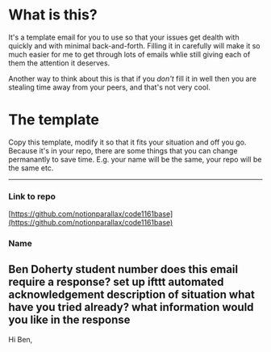 # What is this?

It's a template email for you to use so that your issues get dealth with quickly and with minimal back-and-forth. Filling it in carefully will make it so much easier for me to get through lots of emails whlie still giving each of them the attention it deserves.

Another way to think about this is that if you _don't_ fill it in well then you are stealing time away from your peers, and that's not very cool.

# The template

Copy this template, modify it so that it fits your situation and off you go. Because it's in your repo, there are some things that you can change permanantly to save time. E.g. your name will be the same, your repo will be the same etc.

---
### Link to repo
[https://github.com/notionparallax/code1161base](https://github.com/notionparallax/code1161base)
### Name
Ben Doherty
student number
does this email require a response?
set up ifttt automated acknowledgement
description of situation
what have you tried already?
what information would you like in the response
---
Hi Ben,
